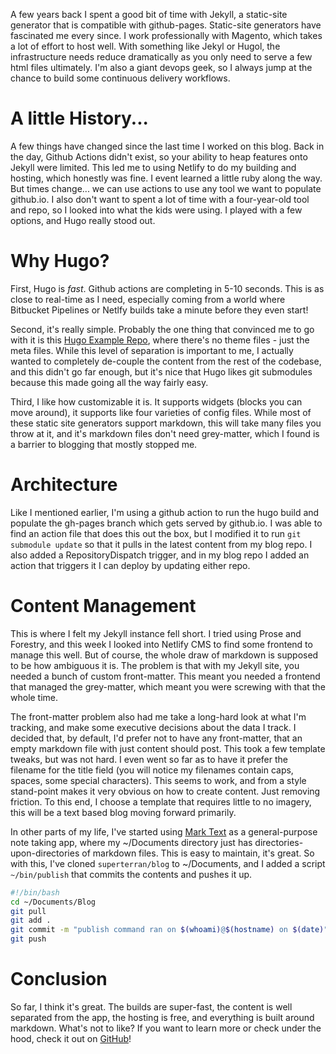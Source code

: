 A few years back I spent a good bit of time with Jekyll, a static-site generator that is compatible with github-pages. Static-site generators have fascinated me every since. I work professionally with Magento, which takes a lot of effort to host well. With something like Jekyl or Hugol, the infrastructure needs reduce dramatically as you only need to serve a few html files ultimately. I'm also a giant devops geek, so I always jump at the chance to build some continuous delivery workflows.

# A little History...

A few things have changed since the last time I worked on this blog. Back in the day, Github Actions didn't exist, so your ability to heap features onto Jekyll were limited. This led me to using Netlify to do my building and hosting, which honestly was fine. I event learned a little ruby along the way. But times change... we can use actions to use any tool we want to populate github.io. I also don't want to spent a lot of time with a four-year-old tool and repo, so I looked into what the kids were using. I played with a few options, and Hugo really stood out.

# Why Hugo?

First, Hugo is _fast_. Github actions are completing in 5-10 seconds. This is as close to real-time as I need, especially coming from a world where Bitbucket Pipelines or Netlfy builds take a minute before they even start! 

Second, it's really simple. Probably the one thing that convinced me to go with it is this [Hugo Example Repo](https://github.com/gohugoio/hugoBasicExample), where there's no theme files - just the meta files. While this level of separation is important to me, I actually wanted to completely de-couple the content  from the rest of the codebase, and this didn't go far enough, but it's nice that Hugo likes git submodules because this made going all the way fairly easy.

Third, I like how customizable it is. It supports widgets (blocks you can move around), it supports like four varieties of config files. While most of these static site generators support markdown, this will take many files you throw at it, and it's markdown files don't need grey-matter, which I found is a barrier to blogging that mostly stopped me.

# Architecture

Like I mentioned earlier, I'm using a github action to run the hugo build and populate the gh-pages branch which gets served by github.io. I was able to find an action file that does this out the box, but I modified it to run `git submodule update` so that it pulls in the latest content from my blog repo. I also added a RepositoryDispatch trigger, and in my blog repo I added an action that triggers it I can deploy by updating either repo. 

# Content Management

This is where I felt my Jekyll instance fell short. I tried using Prose and Forestry, and this week I looked into Netlify CMS to find some frontend to manage this well. But of course, the whole draw of markdown is supposed to be how ambiguous it is. The problem is that with my Jekyll site, you needed a bunch of custom front-matter. This meant you needed a frontend that managed the grey-matter, which meant you were screwing with that the whole time.

The front-matter problem also had me take a long-hard look at what I'm tracking, and make some executive decisions about the data I track. I decided that, by default, I'd prefer not to have any front-matter, that an empty markdown file with just content should post. This took a few template tweaks, but was not hard. I even went so far as to have it prefer the filename for the title field (you will notice my filenames contain caps, spaces, some special characters). This seems to work, and from a style stand-point makes it very obvious on how to create content. Just removing friction. To this end, I choose a template that requires little to no imagery, this will be a text based blog moving forward primarily. 

In other parts of my life, I've started using [Mark Text](https://marktext.app/) as a general-purpose note taking app, where my ~/Documents directory just has directories-upon-directories of markdown files. This is easy to maintain, it's great. So with this, I've cloned `superterran/blog` to ~/Documents, and I added a script `~/bin/publish` that commits the contents and pushes it up.



```bash
#!/bin/bash
cd ~/Documents/Blog
git pull
git add .
git commit -m "publish command ran on $(whoami)@$(hostname) on $(date)"
git push
```

# Conclusion

So far, I think it's great. The builds are super-fast, the content is well separated from the app, the hosting is free, and everything is built around markdown. What's not to like? If you want to learn more or check under the hood, check it out on [GitHub](https://github.com/superterran/superterran.github.io)!










































